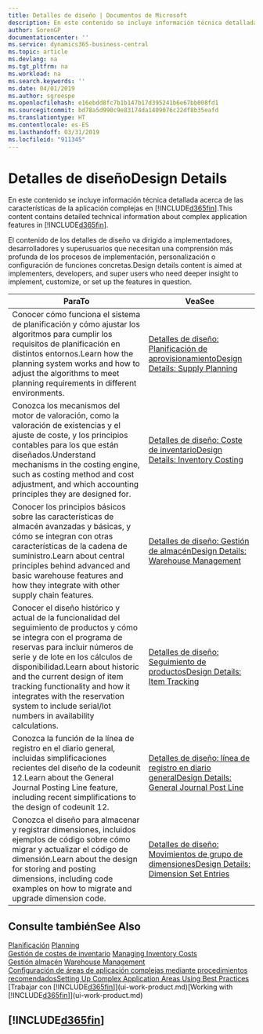```yaml
---
title: Detalles de diseño | Documentos de Microsoft
description: En este contenido se incluye información técnica detallada acerca de las características de la aplicación complejas en Business Central
author: SorenGP
documentationcenter: ''
ms.service: dynamics365-business-central
ms.topic: article
ms.devlang: na
ms.tgt_pltfrm: na
ms.workload: na
ms.search.keywords: ''
ms.date: 04/01/2019
ms.author: sgroespe
ms.openlocfilehash: e16ebdd8fc7b1b147b17d395241b6e67bb008fd1
ms.sourcegitcommit: bd78a5d990c9e83174da1409076c22df8b35eafd
ms.translationtype: HT
ms.contentlocale: es-ES
ms.lasthandoff: 03/31/2019
ms.locfileid: "911345"
---
```

# <a name="design-details"></a><span data-ttu-id="c223e-103">Detalles de diseño</span><span class="sxs-lookup"><span data-stu-id="c223e-103">Design Details</span></span>
<span data-ttu-id="c223e-104">En este contenido se incluye información técnica detallada acerca de las características de la aplicación complejas en [!INCLUDE[d365fin](includes/d365fin_md.md)].</span><span class="sxs-lookup"><span data-stu-id="c223e-104">This content contains detailed technical information about complex application features in [!INCLUDE[d365fin](includes/d365fin_md.md)].</span></span>  

 <span data-ttu-id="c223e-105">El contenido de los detalles de diseño va dirigido a implementadores, desarrolladores y superusuarios que necesitan una comprensión más profunda de los procesos de implementación, personalización o configuración de funciones concretas.</span><span class="sxs-lookup"><span data-stu-id="c223e-105">Design details content is aimed at implementers, developers, and super users who need deeper insight to implement, customize, or set up the features in question.</span></span>  

|<span data-ttu-id="c223e-106">**Para**</span><span class="sxs-lookup"><span data-stu-id="c223e-106">**To**</span></span>|<span data-ttu-id="c223e-107">**Vea**</span><span class="sxs-lookup"><span data-stu-id="c223e-107">**See**</span></span>|  
|------------|-------------|  
|<span data-ttu-id="c223e-108">Conocer cómo funciona el sistema de planificación y cómo ajustar los algoritmos para cumplir los requisitos de planificación en distintos entornos.</span><span class="sxs-lookup"><span data-stu-id="c223e-108">Learn how the planning system works and how to adjust the algorithms to meet planning requirements in different environments.</span></span>|[<span data-ttu-id="c223e-109">Detalles de diseño: Planificación de aprovisionamiento</span><span class="sxs-lookup"><span data-stu-id="c223e-109">Design Details: Supply Planning</span></span>](design-details-supply-planning.md)|  
|<span data-ttu-id="c223e-110">Conozca los mecanismos del motor de valoración, como la valoración de existencias y el ajuste de coste, y los principios contables para los que están diseñados.</span><span class="sxs-lookup"><span data-stu-id="c223e-110">Understand mechanisms in the costing engine, such as costing method and cost adjustment, and which accounting principles they are designed for.</span></span>|[<span data-ttu-id="c223e-111">Detalles de diseño: Coste de inventario</span><span class="sxs-lookup"><span data-stu-id="c223e-111">Design Details: Inventory Costing</span></span>](design-details-inventory-costing.md)|  
|<span data-ttu-id="c223e-112">Conocer los principios básicos sobre las características de almacén avanzadas y básicas, y cómo se integran con otras características de la cadena de suministro.</span><span class="sxs-lookup"><span data-stu-id="c223e-112">Learn about central principles behind advanced and basic warehouse features and how they integrate with other supply chain features.</span></span>|[<span data-ttu-id="c223e-113">Detalles de diseño: Gestión de almacén</span><span class="sxs-lookup"><span data-stu-id="c223e-113">Design Details: Warehouse Management</span></span>](design-details-warehouse-management.md)|  
|<span data-ttu-id="c223e-114">Conocer el diseño histórico y actual de la funcionalidad del seguimiento de productos y cómo se integra con el programa de reservas para incluir números de serie y de lote en los cálculos de disponibilidad.</span><span class="sxs-lookup"><span data-stu-id="c223e-114">Learn about historic and the current design of item tracking functionality and how it integrates with the reservation system to include serial/lot numbers in availability calculations.</span></span>|[<span data-ttu-id="c223e-115">Detalles de diseño: Seguimiento de productos</span><span class="sxs-lookup"><span data-stu-id="c223e-115">Design Details: Item Tracking</span></span>](design-details-item-tracking.md)|  
|<span data-ttu-id="c223e-116">Conozca la función de la línea de registro en el diario general, incluidas simplificaciones recientes del diseño de la codeunit 12.</span><span class="sxs-lookup"><span data-stu-id="c223e-116">Learn about the General Journal Posting Line feature, including recent simplifications to the design of codeunit 12.</span></span>|[<span data-ttu-id="c223e-117">Detalles de diseño: línea de registro en diario general</span><span class="sxs-lookup"><span data-stu-id="c223e-117">Design Details: General Journal Post Line</span></span>](design-details-general-journal-post-line.md)|
|<span data-ttu-id="c223e-118">Conozca el diseño para almacenar y registrar dimensiones, incluidos ejemplos de código sobre cómo migrar y actualizar el código de dimensión.</span><span class="sxs-lookup"><span data-stu-id="c223e-118">Learn about the design for storing and posting dimensions, including code examples on how to migrate and upgrade dimension code.</span></span>|[<span data-ttu-id="c223e-119">Detalles de diseño: Movimientos de grupo de dimensiones</span><span class="sxs-lookup"><span data-stu-id="c223e-119">Design Details: Dimension Set Entries</span></span>](design-details-dimension-set-entries.md)| 

## <a name="see-also"></a><span data-ttu-id="c223e-120">Consulte también</span><span class="sxs-lookup"><span data-stu-id="c223e-120">See Also</span></span>  
 <span data-ttu-id="c223e-121">[Planificación](production-planning.md) </span><span class="sxs-lookup"><span data-stu-id="c223e-121">[Planning](production-planning.md) </span></span>  
 <span data-ttu-id="c223e-122">[Gestión de costes de inventario](finance-manage-inventory-costs.md) </span><span class="sxs-lookup"><span data-stu-id="c223e-122">[Managing Inventory Costs](finance-manage-inventory-costs.md) </span></span>  
 <span data-ttu-id="c223e-123">[Gestión almacén](warehouse-manage-warehouse.md) </span><span class="sxs-lookup"><span data-stu-id="c223e-123">[Warehouse Management](warehouse-manage-warehouse.md) </span></span>  
 [<span data-ttu-id="c223e-124">Configuración de áreas de aplicación complejas mediante procedimientos recomendados</span><span class="sxs-lookup"><span data-stu-id="c223e-124">Setting Up Complex Application Areas Using Best Practices</span></span>](set-up-complex-application-areas-using-best-practices.md)  
 <span data-ttu-id="c223e-125">[Trabajar con [!INCLUDE[d365fin](includes/d365fin_md.md)]](ui-work-product.md)</span><span class="sxs-lookup"><span data-stu-id="c223e-125">[Working with [!INCLUDE[d365fin](includes/d365fin_md.md)]](ui-work-product.md)</span></span>

 ## [!INCLUDE[d365fin](includes/free_trial_md.md)]  
